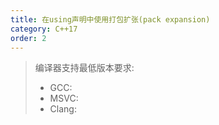 ```yaml
---
title: 在using声明中使用打包扩张(pack expansion)
category: C++17
order: 2
---
```


> 编译器支持最低版本要求:
> * GCC:
> * MSVC:
> * Clang:
